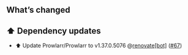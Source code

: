 ## What’s changed

## ⬆️ Dependency updates

- ⬆️ Update Prowlarr/Prowlarr to v1.37.0.5076 @[renovate[bot]](https://github.com/apps/renovate) ([#67](https://github.com/hassio-addons/addon-prowlarr/pull/67))

